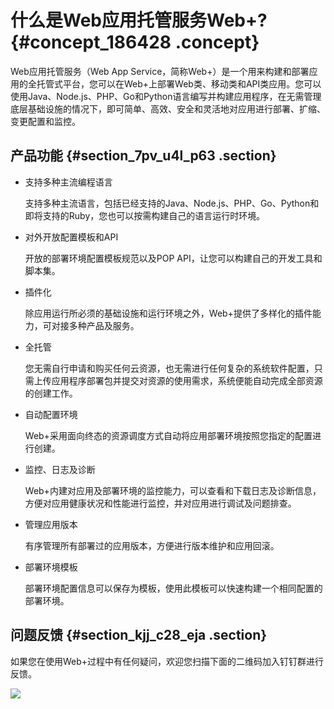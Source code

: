 # 什么是Web应用托管服务Web+? {#concept_186428 .concept}

Web应用托管服务（Web App Service，简称Web+）是一个用来构建和部署应用的全托管式平台，您可以在Web+上部署Web类、移动类和API类应用。您可以使用Java、Node.js、PHP、Go和Python语言编写并构建应用程序，在无需管理底层基础设施的情况下，即可简单、高效、安全和灵活地对应用进行部署、扩缩、变更配置和监控。

## 产品功能 {#section_7pv_u4l_p63 .section}

-   支持多种主流编程语言 

    支持多种主流语言，包括已经支持的Java、Node.js、PHP、Go、Python和即将支持的Ruby，您也可以按需构建自己的语言运行时环境。

-   对外开放配置模板和API 

    开放的部署环境配置模板规范以及POP API，让您可以构建自己的开发工具和脚本集。

-   插件化

    除应用运行所必须的基础设施和运行环境之外，Web+提供了多样化的插件能力，可对接多种产品及服务。

-   全托管

    您无需自行申请和购买任何云资源，也无需进行任何复杂的系统软件配置，只需上传应用程序部署包并提交对资源的使用需求，系统便能自动完成全部资源的创建工作。

-   自动配置环境

    Web+采用面向终态的资源调度方式自动将应用部署环境按照您指定的配置进行创建。

-   监控、日志及诊断

    Web+内建对应用及部署环境的监控能力，可以查看和下载日志及诊断信息，方便对应用健康状况和性能进行监控，并对应用进行调试及问题排查。

-   管理应用版本

    有序管理所有部署过的应用版本，方便进行版本维护和应用回滚。

-   部署环境模板

    部署环境配置信息可以保存为模板，使用此模板可以快速构建一个相同配置的部署环境。


## 问题反馈 {#section_kjj_c28_eja .section}

如果您在使用Web+过程中有任何疑问，欢迎您扫描下面的二维码加入钉钉群进行反馈。

![](http://static-aliyun-doc.oss-cn-hangzhou.aliyuncs.com/assets/img/160301/156561585546741_zh-CN.jpg)

